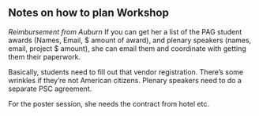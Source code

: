 

## Notes on how to plan Workshop





*Reimbursement from Auburn* 
If you can get her a list of the PAG student awards (Names, Email, $ amount of award), and plenary speakers (names, email, project $ amount), she can email them and coordinate with getting them their paperwork.
 
Basically, students need to fill out that vendor registration.  There’s some wrinkles if they’re not American citizens.  Plenary speakers need to do a separate PSC agreement. 
 
For the poster session, she needs the contract from hotel etc. 
